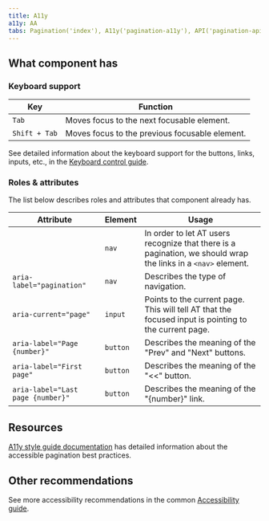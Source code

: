 ```yaml
---
title: A11y
a11y: AA
tabs: Pagination('index'), A11y('pagination-a11y'), API('pagination-api'), Example('pagination-code'), Changelog('pagination-changelog')
---
```


## What component has

### Keyboard support

| Key           | Function                                       |
| ------------- | ---------------------------------------------- |
| `Tab`         | Moves focus to the next focusable element.     |
| `Shift + Tab` | Moves focus to the previous focusable element. |

See detailed information about the keyboard support for the buttons, links, inputs, etc., in the [Keyboard control guide](/core-principles/a11y/a11y-keyboard/).

### Roles & attributes

The list below describes roles and attributes that component already has.

| Attribute                         | Element  | Usage                                                                                                         |
| --------------------------------- | -------- | ------------------------------------------------------------------------------------------------------------- |
|                                   | `nav`    | In order to let AT users recognize that there is a pagination, we should wrap the links in a `<nav>` element. |
| `aria-label="pagination"`         | `nav`    | Describes the type of navigation.                                                                             |
| `aria-current="page"`             | `input`  | Points to the current page. This will tell AT that the focused input is pointing to the current page.         |
| `aria-label="Page {number}"`      | `button` | Describes the meaning of the "Prev" and "Next" buttons.                                                       |
| `aria-label="First page"`         | `button` | Describes the meaning of the "<<" button.                                                                     |
| `aria-label="Last page {number}"` | `button` | Describes the meaning of the "{number}" link.                                                                 |

## Resources

[A11y style guide documentation](https://a11y-style-guide.com/style-guide/section-navigation.html) has detailed information about the accessible pagination best practices.

## Other recommendations

See more accessibility recommendations in the common [Accessibility guide](/core-principles/a11y/).
